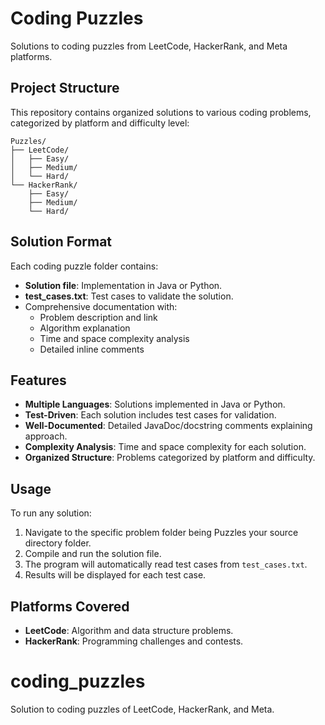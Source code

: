 # Coding Puzzles

Solutions to coding puzzles from LeetCode, HackerRank, and Meta platforms.

## Project Structure

This repository contains organized solutions to various coding problems, categorized by platform and difficulty level:

```
Puzzles/
├── LeetCode/
│   ├── Easy/
│   ├── Medium/
│   └── Hard/
└── HackerRank/
    ├── Easy/
    ├── Medium/
    └── Hard/
```

## Solution Format

Each coding puzzle folder contains:
- **Solution file**: Implementation in Java or Python.
- **test_cases.txt**: Test cases to validate the solution.
- Comprehensive documentation with:
  - Problem description and link
  - Algorithm explanation
  - Time and space complexity analysis
  - Detailed inline comments

## Features

- **Multiple Languages**: Solutions implemented in Java or Python.
- **Test-Driven**: Each solution includes test cases for validation.
- **Well-Documented**: Detailed JavaDoc/docstring comments explaining approach.
- **Complexity Analysis**: Time and space complexity for each solution.
- **Organized Structure**: Problems categorized by platform and difficulty.

## Usage

To run any solution:
1. Navigate to the specific problem folder being Puzzles your source directory folder.
2. Compile and run the solution file.
3. The program will automatically read test cases from `test_cases.txt`.
4. Results will be displayed for each test case.

## Platforms Covered

- **LeetCode**: Algorithm and data structure problems.
- **HackerRank**: Programming challenges and contests.
# coding_puzzles
Solution to coding puzzles of LeetCode, HackerRank, and Meta.
